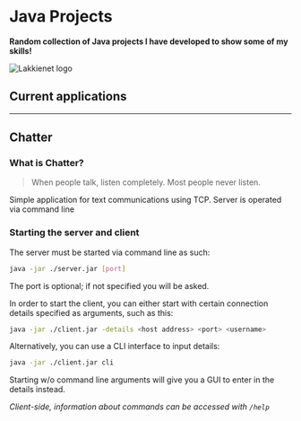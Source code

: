 # Java Projects
**Random collection of Java projects I have developed to show some of my skills!**

![Lakkienet logo](https://uploads.lakkie.net/lakkienet-logo-dark-solid.png)

## Current applications

--------------------------------

## Chatter

### What is Chatter?



> When people talk, listen completely. Most people never listen.



Simple application for text communications using TCP. Server is operated via command line



### Starting the server and client



The server must be started via command line as such:
```sh
java -jar ./server.jar [port]
```
The port is optional; if not specified you will be asked.

In order to start the client, you can either start with certain connection details specified as arguments, such as this:
```sh
java -jar ./client.jar -details <host address> <port> <username>
```

Alternatively, you can use a CLI interface to input details:
```sh
java -jar ./client.jar cli
```

Starting w/o command line arguments will give you a GUI to enter in the details instead.

*Client-side, information about commands can be accessed with `/help`*
